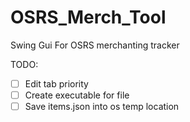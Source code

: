 # OSRS_Merch_Tool
Swing Gui For OSRS merchanting tracker

TODO:
- [ ] Edit tab priority
- [ ] Create executable for file
- [ ] Save items.json into os temp location
